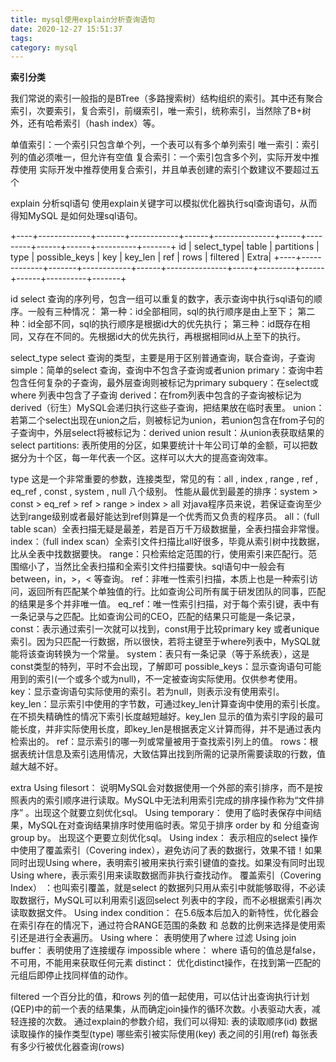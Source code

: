 ```yaml
---
title: mysql使用explain分析查询语句
date: 2020-12-27 15:51:37
tags:
category: mysql
---
```


**索引分类** 

我们常说的索引一般指的是BTree（多路搜索树）结构组织的索引。其中还有聚合索引，次要索引，复合索引，前缀索引，唯一索引，统称索引，当然除了B+树外，还有哈希索引（hash index）等。

单值索引：一个索引只包含单个列，一个表可以有多个单列索引
唯一索引：索引列的值必须唯一，但允许有空值
复合索引：一个索引包含多个列，实际开发中推荐使用
实际开发中推荐使用复合索引，并且单表创建的索引个数建议不要超过五个


explain 分析sql语句
使用explain关键字可以模拟优化器执行sql查询语句，从而得知MySQL 是如何处理sql语句。

+----+-------------+-------+------------+------+---------------+-----+---------+------+------+----------+-------+
id | select_type| table | partitions | type | possible_keys | key | key_len | ref  | rows | filtered | Extra|
+----+-------------+-------+------------+------+---------------+-----+---------+------+------+----------+-------+

id
select 查询的序列号，包含一组可以重复的数字，表示查询中执行sql语句的顺序。一般有三种情况：
第一种：id全部相同，sql的执行顺序是由上至下；
第二种：id全部不同，sql的执行顺序是根据id大的优先执行；
第三种：id既存在相同，又存在不同的。先根据id大的优先执行，再根据相同id从上至下的执行。


select_type
select 查询的类型，主要是用于区别普通查询，联合查询，子查询
simple：简单的select 查询，查询中不包含子查询或者union
primary：查询中若包含任何复杂的子查询，最外层查询则被标记为primary
subquery：在select或where 列表中包含了子查询
derived：在from列表中包含的子查询被标记为derived（衍生）MySQL会递归执行这些子查询，把结果放在临时表里。
union：若第二个select出现在union之后，则被标记为union，若union包含在from子句的子查询中，外层select将被标记为：derived
union result：从union表获取结果的select
partitions: 表所使用的分区，如果要统计十年公司订单的金额，可以把数据分为十个区，每一年代表一个区。这样可以大大的提高查询效率。


type
这是一个非常重要的参数，连接类型，常见的有：all , index , range , ref , eq_ref , const , system , null 八个级别。
性能从最优到最差的排序：system > const > eq_ref > ref > range > index > all
对java程序员来说，若保证查询至少达到range级别或者最好能达到ref则算是一个优秀而又负责的程序员。
all：（full table scan）全表扫描无疑是最差，若是百万千万级数据量，全表扫描会非常慢。
index：（full index scan）全索引文件扫描比all好很多，毕竟从索引树中找数据，比从全表中找数据要快。
range：只检索给定范围的行，使用索引来匹配行。范围缩小了，当然比全表扫描和全索引文件扫描要快。sql语句中一般会有between，in，>，< 等查询。
ref：非唯一性索引扫描，本质上也是一种索引访问，返回所有匹配某个单独值的行。比如查询公司所有属于研发团队的同事，匹配的结果是多个并非唯一值。
eq_ref：唯一性索引扫描，对于每个索引键，表中有一条记录与之匹配。比如查询公司的CEO，匹配的结果只可能是一条记录，
const：表示通过索引一次就可以找到，const用于比较primary key 或者unique索引。因为只匹配一行数据，所以很快，若将主键至于where列表中，MySQL就能将该查询转换为一个常量。
system：表只有一条记录（等于系统表），这是const类型的特列，平时不会出现，了解即可
possible_keys：显示查询语句可能用到的索引(一个或多个或为null)，不一定被查询实际使用。仅供参考使用。
key：显示查询语句实际使用的索引。若为null，则表示没有使用索引。
key_len：显示索引中使用的字节数，可通过key_len计算查询中使用的索引长度。在不损失精确性的情况下索引长度越短越好。key_len 显示的值为索引字段的最可能长度，并非实际使用长度，即key_len是根据表定义计算而得，并不是通过表内检索出的。
ref：显示索引的哪一列或常量被用于查找索引列上的值。
rows：根据表统计信息及索引选用情况，大致估算出找到所需的记录所需要读取的行数，值越大越不好。


extra
Using filesort： 说明MySQL会对数据使用一个外部的索引排序，而不是按照表内的索引顺序进行读取。MySQL中无法利用索引完成的排序操作称为“文件排序” 。出现这个就要立刻优化sql。
Using temporary： 使用了临时表保存中间结果，MySQL在对查询结果排序时使用临时表。常见于排序 order by 和 分组查询 group by。 出现这个更要立刻优化sql。
Using index： 表示相应的select 操作中使用了覆盖索引（Covering index），避免访问了表的数据行，效果不错！如果同时出现Using where，表明索引被用来执行索引键值的查找。如果没有同时出现Using where，表示索引用来读取数据而非执行查找动作。
覆盖索引（Covering Index） ：也叫索引覆盖，就是select 的数据列只用从索引中就能够取得，不必读取数据行，MySQL可以利用索引返回select 列表中的字段，而不必根据索引再次读取数据文件。
Using index condition： 在5.6版本后加入的新特性，优化器会在索引存在的情况下，通过符合RANGE范围的条数 和 总数的比例来选择是使用索引还是进行全表遍历。
Using where： 表明使用了where 过滤
Using join buffer： 表明使用了连接缓存
impossible where： where 语句的值总是false，不可用，不能用来获取任何元素
distinct： 优化distinct操作，在找到第一匹配的元组后即停止找同样值的动作。


filtered
一个百分比的值，和rows 列的值一起使用，可以估计出查询执行计划(QEP)中的前一个表的结果集，从而确定join操作的循环次数。小表驱动大表，减轻连接的次数。
通过explain的参数介绍，我们可以得知:
表的读取顺序(id)
数据读取操作的操作类型(type)
哪些索引被实际使用(key)
表之间的引用(ref)
每张表有多少行被优化器查询(rows)

